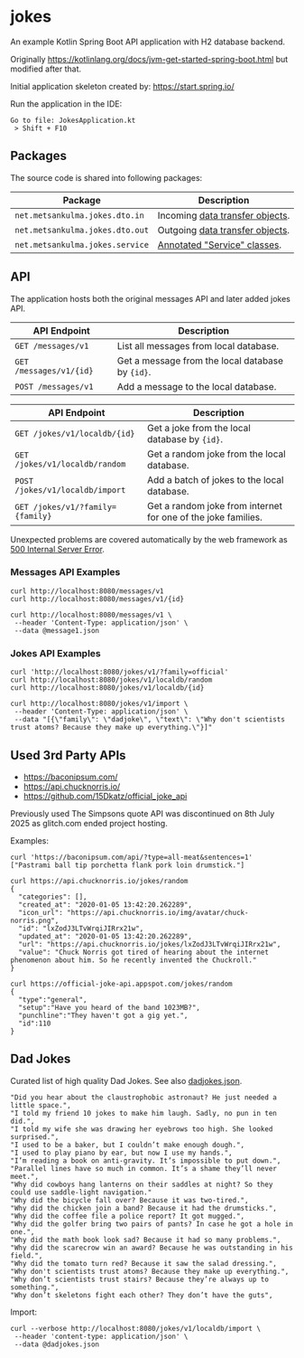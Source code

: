 # jokes


An example Kotlin Spring Boot API application with H2 database backend.

Originally https://kotlinlang.org/docs/jvm-get-started-spring-boot.html but modified after that.

Initial application skeleton created by: https://start.spring.io/

Run the application in the IDE:
```
Go to file: JokesApplication.kt
 > Shift + F10
```

## Packages

The source code is shared into following packages:

|Package                        |Description|
|-------------------------------|-----------|
|`net.metsankulma.jokes.dto.in` |Incoming [data transfer objects](https://en.wikipedia.org/wiki/Data_transfer_object).|
|`net.metsankulma.jokes.dto.out`|Outgoing [data transfer objects](https://en.wikipedia.org/wiki/Data_transfer_object).|
|`net.metsankulma.jokes.service`|[Annotated "Service" classes](https://docs.spring.io/spring-framework/docs/current/javadoc-api/org/springframework/stereotype/Service.html).|

## API

The application hosts both the original messages API and later added jokes API.

|API Endpoint           |Description|
|-----------------------|-----------|
|`GET /messages/v1`     |List all messages from local database.|
|`GET /messages/v1/{id}`|Get a message from the local database by `{id}`.|
|`POST /messages/v1`    |Add a message to the local database.|

|API Endpoint                    |Description|
|--------------------------------|-----------|
|`GET /jokes/v1/localdb/{id}`    |Get a joke from the local database by `{id}`.|
|`GET /jokes/v1/localdb/random`  |Get a random joke from the local database.|
|`POST /jokes/v1/localdb/import` |Add a batch of jokes to the local database.|
|`GET /jokes/v1/?family={family}`|Get a random joke from internet for one of the joke families.|

Unexpected problems are covered automatically by the web framework as [500 Internal Server Error](https://developer.mozilla.org/en-US/docs/Web/HTTP/Reference/Status/500).

### Messages API Examples

```
curl http://localhost:8080/messages/v1
curl http://localhost:8080/messages/v1/{id}

curl http://localhost:8080/messages/v1 \
 --header 'Content-Type: application/json' \
 --data @message1.json
```

### Jokes API Examples

```
curl 'http://localhost:8080/jokes/v1/?family=official'
curl http://localhost:8080/jokes/v1/localdb/random
curl http://localhost:8080/jokes/v1/localdb/{id}
```

```
curl http://localhost:8080/jokes/v1/import \
 --header 'Content-Type: application/json' \
 --data "[{\"family\": \"dadjoke\", \"text\": \"Why don't scientists trust atoms? Because they make up everything.\"}]"
```

## Used 3rd Party APIs

* https://baconipsum.com/
* https://api.chucknorris.io/
* https://github.com/15Dkatz/official_joke_api

Previously used The Simpsons quote API was discontinued on 8th July 2025 as glitch.com ended project hosting.

Examples:
```
curl 'https://baconipsum.com/api/?type=all-meat&sentences=1'
["Pastrami ball tip porchetta flank pork loin drumstick."]

curl https://api.chucknorris.io/jokes/random
{
  "categories": [],
  "created_at": "2020-01-05 13:42:20.262289",
  "icon_url": "https://api.chucknorris.io/img/avatar/chuck-norris.png",
  "id": "lxZodJ3LTvWrqiJIRrx21w",
  "updated_at": "2020-01-05 13:42:20.262289",
  "url": "https://api.chucknorris.io/jokes/lxZodJ3LTvWrqiJIRrx21w",
  "value": "Chuck Norris got tired of hearing about the internet phenomenon about him. So he recently invented the Chuckroll."
}

curl https://official-joke-api.appspot.com/jokes/random
{
  "type":"general",
  "setup":"Have you heard of the band 1023MB?",
  "punchline":"They haven't got a gig yet.",
  "id":110
}
```

## Dad Jokes

Curated list of high quality Dad Jokes. See also [dadjokes.json](dadjokes.json).
```
"Did you hear about the claustrophobic astronaut? He just needed a little space.",
"I told my friend 10 jokes to make him laugh. Sadly, no pun in ten did.",
"I told my wife she was drawing her eyebrows too high. She looked surprised.",
"I used to be a baker, but I couldn’t make enough dough.",
"I used to play piano by ear, but now I use my hands.",
"I’m reading a book on anti-gravity. It’s impossible to put down.",
"Parallel lines have so much in common. It’s a shame they’ll never meet.",
"Why did cowboys hang lanterns on their saddles at night? So they could use saddle-light navigation."
"Why did the bicycle fall over? Because it was two-tired.",
"Why did the chicken join a band? Because it had the drumsticks.",
"Why did the coffee file a police report? It got mugged.",
"Why did the golfer bring two pairs of pants? In case he got a hole in one.",
"Why did the math book look sad? Because it had so many problems.",
"Why did the scarecrow win an award? Because he was outstanding in his field.",
"Why did the tomato turn red? Because it saw the salad dressing.",
"Why don't scientists trust atoms? Because they make up everything.",
"Why don’t scientists trust stairs? Because they’re always up to something.",
"Why don’t skeletons fight each other? They don’t have the guts",
```

Import:
```
curl --verbose http://localhost:8080/jokes/v1/localdb/import \
 --header 'content-type: application/json' \
 --data @dadjokes.json
```
